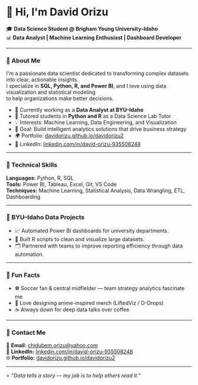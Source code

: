 # 👋 Hi, I'm David Orizu  

🎓 **Data Science Student @ Brigham Young University–Idaho**  
📊 **Data Analyst | Machine Learning Enthusiast | Dashboard Developer**

---

### 🌟 About Me
I'm a passionate data scientist dedicated to transforming complex datasets into clear, actionable insights.  
I specialize in **SQL, Python, R, and Power BI**, and I love using data visualization and statistical modeling  
to help organizations make better decisions.

- 🔭 Currently working as a **Data Analyst at BYU–Idaho**
- 🧠 Tutored students in **Python and R** as a Data Science Lab Tutor  
- 💡 Interests: Machine Learning, Data Engineering, and Visualization  
- 🎯 Goal: Build intelligent analytics solutions that drive business strategy  
- 🌍 Portfolio: [davidorizu.github.io/davidorizu2](https://davidorizu.github.io/davidorizu2)
- 💼 LinkedIn: [linkedin.com/in/david-orizu-935508248](https://www.linkedin.com/in/david-orizu-935508248/)

---

### 🧰 Technical Skills
**Languages:** Python, R, SQL  
**Tools:** Power BI, Tableau, Excel, Git, VS Code  
**Techniques:** Machine Learning, Statistical Analysis, Data Wrangling, ETL, Dashboarding  

---

### 🧩 BYU–Idaho Data Projects
- 📈 Automated Power BI dashboards for university departments.  
- 🧹 Built R scripts to clean and visualize large datasets.  
- 🗂️ Partnered with teams to improve reporting efficiency through data automation.  

---

### 🧠 Fun Facts
- ⚽ Soccer fan & central midfielder — team strategy analytics fascinate me  
- 🎨 Love designing anime-inspired merch (LiftedViz / D-Drops)  
- ☕ Always down for deep data talks over coffee

---

### 📨 Contact Me
📧 **Email:** [chidubem.orizu@yahoo.com](mailto:chidubem.orizu@yahoo.com)  
💼 **LinkedIn:** [linkedin.com/in/david-orizu-935508248](https://www.linkedin.com/in/david-orizu-935508248/)  
🌐 **Portfolio:** [davidorizu.github.io/davidorizu2](https://davidorizu.github.io/davidorizu2)

---

⭐ *“Data tells a story — my job is to help others read it.”*  
